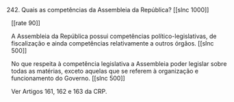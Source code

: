242. Quais as competências da Assembleia da República?
[[slnc 1000]]

[[rate 90]]

A Assembleia da República possui competências político-legislativas, de fiscalização e ainda competências relativamente a outros órgãos.
[[slnc 500]]

No que respeita à competência legislativa a Assembleia poder legislar sobre todas as matérias, exceto aquelas que se referem à organização e funcionamento do Governo.
[[slnc 500]]

Ver Artigos 161, 162 e 163 da CRP.
